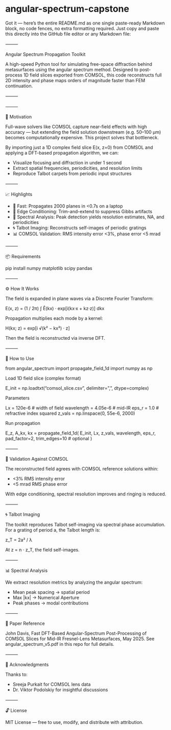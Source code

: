 # angular-spectrum-capstone

Got it — here’s the entire README.md as one single paste-ready Markdown block, no code fences, no extra formatting required. Just copy and paste this directly into the GitHub file editor or any Markdown file:

⸻

Angular Spectrum Propagation Toolkit

A high-speed Python tool for simulating free-space diffraction behind metasurfaces using the angular spectrum method. Designed to post-process 1D field slices exported from COMSOL, this code reconstructs full 2D intensity and phase maps orders of magnitude faster than FEM continuation.

⸻



⸻

🔬 Motivation

Full-wave solvers like COMSOL capture near-field effects with high accuracy — but extending the field solution downstream (e.g. 50–100 μm) becomes computationally expensive. This project solves that bottleneck.

By importing just a 1D complex field slice E(x, z=0) from COMSOL and applying a DFT-based propagation algorithm, we can:
- Visualize focusing and diffraction in under 1 second
- Extract spatial frequencies, periodicities, and resolution limits
- Reproduce Talbot carpets from periodic input structures

⸻

📈 Highlights
- 🚀 Fast: Propagates 2000 planes in <0.7s on a laptop
- 🧽 Edge Conditioning: Trim-and-extend to suppress Gibbs artifacts
- 🧠 Spectral Analysis: Peak detection yields resolution estimates, NA, and periodicities
- 🌀 Talbot Imaging: Reconstructs self-images of periodic gratings
- 📊 COMSOL Validation: RMS intensity error <3%, phase error <5 mrad

⸻

📦 Requirements

pip install numpy matplotlib scipy pandas

⸻

⚙️ How It Works

The field is expanded in plane waves via a Discrete Fourier Transform:

E(x, z) = (1 / 2π) ∫  Ê(kx) · exp[i(kx·x + kz·z)] dkx

Propagation multiplies each mode by a kernel:

H(kx; z) = exp[i √(k² − kx²) · z]

Then the field is reconstructed via inverse DFT.

⸻

🚀 How to Use

from angular_spectrum import propagate_field_1d
import numpy as np

Load 1D field slice (complex format)

E_init = np.loadtxt(“comsol_slice.csv”, delimiter=”,”, dtype=complex)

Parameters

Lx = 120e-6            # width of field
wavelength = 4.05e-6   # mid-IR
eps_r = 1.0            # refractive index squared
z_vals = np.linspace(0, 55e-6, 2000)

Run propagation

E_z, A_kx, kx = propagate_field_1d(
E_init, Lx, z_vals, wavelength, eps_r,
pad_factor=2,
trim_edges=10     # optional
)

⸻

🧪 Validation Against COMSOL

The reconstructed field agrees with COMSOL reference solutions within:
- <3% RMS intensity error
- <5 mrad RMS phase error

With edge conditioning, spectral resolution improves and ringing is reduced.


⸻

🌀 Talbot Imaging

The toolkit reproduces Talbot self-imaging via spectral phase accumulation.
For a grating of period a, the Talbot length is:

z_T = 2a² / λ

At z = n · z_T, the field self-images.


⸻

📊 Spectral Analysis

We extract resolution metrics by analyzing the angular spectrum:
- Mean peak spacing → spatial period
- Max |kx| → Numerical Aperture
- Peak phases → modal contributions


⸻

📜 Paper Reference

John Davis, Fast DFT-Based Angular-Spectrum Post-Processing of COMSOL Slices for Mid-IR Fresnel-Lens Metasurfaces, May 2025.
See angular_spectrum_v5.pdf in this repo for full details.

⸻

🧠 Acknowledgments

Thanks to:
- Sreeja Purkait for COMSOL lens data
- Dr. Viktor Podolskiy for insightful discussions

⸻

🔓 License

MIT License — free to use, modify, and distribute with attribution.
